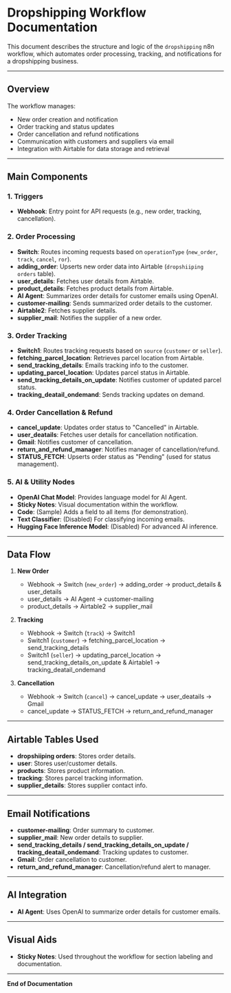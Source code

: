 # Dropshipping Workflow Documentation

This document describes the structure and logic of the `dropshipping` n8n workflow, which automates order processing, tracking, and notifications for a dropshipping business.

---

## Overview

The workflow manages:
- New order creation and notification
- Order tracking and status updates
- Order cancellation and refund notifications
- Communication with customers and suppliers via email
- Integration with Airtable for data storage and retrieval

---

## Main Components

### 1. **Triggers**
- **Webhook**: Entry point for API requests (e.g., new order, tracking, cancellation).

### 2. **Order Processing**
- **Switch**: Routes incoming requests based on `operationType` (`new_order`, `track`, `cancel`, `ror`).
- **adding_order**: Upserts new order data into Airtable (`dropshiiping orders` table).
- **user_details**: Fetches user details from Airtable.
- **product_details**: Fetches product details from Airtable.
- **AI Agent**: Summarizes order details for customer emails using OpenAI.
- **customer-mailing**: Sends summarized order details to the customer.
- **Airtable2**: Fetches supplier details.
- **supplier_mail**: Notifies the supplier of a new order.

### 3. **Order Tracking**
- **Switch1**: Routes tracking requests based on `source` (`customer` or `seller`).
- **fetching_parcel_location**: Retrieves parcel location from Airtable.
- **send_tracking_details**: Emails tracking info to the customer.
- **updating_parcel_location**: Updates parcel status in Airtable.
- **send_tracking_details_on_update**: Notifies customer of updated parcel status.
- **tracking_deatail_ondemand**: Sends tracking updates on demand.

### 4. **Order Cancellation & Refund**
- **cancel_update**: Updates order status to "Cancelled" in Airtable.
- **user_deatails**: Fetches user details for cancellation notification.
- **Gmail**: Notifies customer of cancellation.
- **return_and_refund_manager**: Notifies manager of cancellation/refund.
- **STATUS_FETCH**: Upserts order status as "Pending" (used for status management).

### 5. **AI & Utility Nodes**
- **OpenAI Chat Model**: Provides language model for AI Agent.
- **Sticky Notes**: Visual documentation within the workflow.
- **Code**: (Sample) Adds a field to all items (for demonstration).
- **Text Classifier**: (Disabled) For classifying incoming emails.
- **Hugging Face Inference Model**: (Disabled) For advanced AI inference.

---

## Data Flow

1. **New Order**
    - Webhook → Switch (`new_order`) → adding_order → product_details & user_details
    - user_details → AI Agent → customer-mailing
    - product_details → Airtable2 → supplier_mail

2. **Tracking**
    - Webhook → Switch (`track`) → Switch1
    - Switch1 (`customer`) → fetching_parcel_location → send_tracking_details
    - Switch1 (`seller`) → updating_parcel_location → send_tracking_details_on_update & Airtable1 → tracking_deatail_ondemand

3. **Cancellation**
    - Webhook → Switch (`cancel`) → cancel_update → user_deatails → Gmail
    - cancel_update → STATUS_FETCH → return_and_refund_manager

---

## Airtable Tables Used

- **dropshiiping orders**: Stores order details.
- **user**: Stores user/customer details.
- **products**: Stores product information.
- **tracking**: Stores parcel tracking information.
- **supplier_details**: Stores supplier contact info.

---

## Email Notifications

- **customer-mailing**: Order summary to customer.
- **supplier_mail**: New order details to supplier.
- **send_tracking_details / send_tracking_details_on_update / tracking_deatail_ondemand**: Tracking updates to customer.
- **Gmail**: Order cancellation to customer.
- **return_and_refund_manager**: Cancellation/refund alert to manager.

---

## AI Integration

- **AI Agent**: Uses OpenAI to summarize order details for customer emails.

---

## Visual Aids

- **Sticky Notes**: Used throughout the workflow for section labeling and documentation.

---

**End of Documentation**
